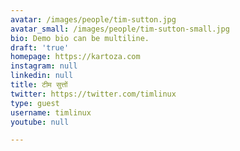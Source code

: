 ```yaml
---
avatar: /images/people/tim-sutton.jpg
avatar_small: /images/people/tim-sutton-small.jpg
bio: Demo bio can be multiline.
draft: 'true'
homepage: https://kartoza.com
instagram: null
linkedin: null
title: टीम सुत्तों
twitter: https://twitter.com/timlinux
type: guest
username: timlinux
youtube: null

---
```

